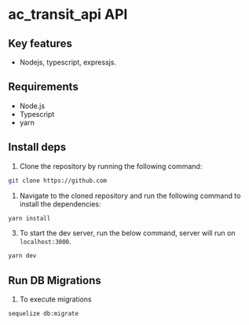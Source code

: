 # ac_transit_api API

## Key features

- Nodejs, typescript, expressjs.

## Requirements

- Node.js
- Typescript
- yarn

## Install deps

1. Clone the repository by running the following command:

```bash
git clone https://github.com
```

1. Navigate to the cloned repository and run the following command to install the dependencies:

```bash
yarn install
```

3. To start the dev server, run the below command, server will run on `localhost:3000`.

```bash
yarn dev
```

## Run DB Migrations

1. To execute migrations

```bash
sequelize db:migrate
```

```

```
